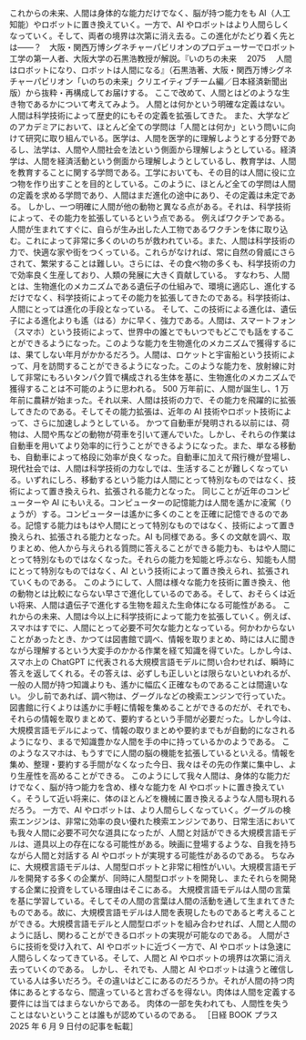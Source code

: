 ###

これからの未来、人間は身体的な能力だけでなく、脳が持つ能力をも AI（人工知能）やロボットに置き換えていく。一方で、AI やロボットはより人間らしくなっていく。そして、両者の境界は次第に消え去る。この進化がたどり着く先とは――？　大阪・関西万博シグネチャーパビリオンのプロデューサーでロボット工学の第一人者、大阪大学の石黒浩教授が解説。『いのちの未来　 2075 　人間はロボットになり、ロボットは人間になる』（石黒浩著、大阪・関西万博シグネチャーパビリオン「いのちの未来」クリエイティブチーム編／日本経済新聞出版）から抜粋・再構成してお届けする。
ここで改めて、人間とはどのような生き物であるかについて考えてみよう。
人間とは何かという明確な定義はない。人間は科学技術によって歴史的にもその定義を拡張してきた。
また、大学などのアカデミアにおいて、ほとんど全ての学問は「人間とは何か」という問いに向けて研究に取り組んでいる。医学は、人間を医学的に理解しようとする分野であるし、法学は、人間や人間社会を法という側面から理解しようとしている。経済学は、人間を経済活動という側面から理解しようとしているし、教育学は、人間を教育することに関する学問である。工学においても、その目的は人間に役に立つ物を作り出すことを目的としている。このように、ほとんど全ての学問は人間の定義を求める学問であり、人間はまだ進化の途中にあり、その定義は未定である。
しかし、一つ明確に人間が他の動物と異なる点がある。それは、科学技術によって、その能力を拡張しているという点である。
例えばワクチンである。人間が生まれてすぐに、自らが生み出した人工物であるワクチンを体に取り込む。これによって非常に多くのいのちが救われている。また、人間は科学技術の力で、快適な家や街をつくっている。これらがなければ、常に自然の脅威にさらされて、繁栄することは難しい。さらには、その食べ物の多くも、科学技術の力で効率良く生産しており、人類の発展に大きく貢献している。
すなわち、人間とは、生物進化のメカニズムである遺伝子の仕組みで、環境に適応し、進化するだけでなく、科学技術によってその能力を拡張してきたのである。科学技術は、人間にとっては進化の手段となっている。
そして、この技術による進化は、遺伝子による進化よりも遙（はる）かに早く、強力である。人間は、スマートフォン（スマホ）という技術によって、世界中の誰とでもいつでもどこでも話をすることができるようになった。このような能力を生物進化のメカニズムで獲得するには、果てしない年月がかかるだろう。人間は、ロケットと宇宙船という技術によって、月を訪問することができるようになった。このような能力を、放射線に対して非常にもろいタンパク質で構成される生体を基に、生物進化のメカニズムで獲得することは不可能のように思われる。
500 万年前に、人間が誕生し、1 万年前に農耕が始まった。それ以来、人間は技術の力で、その能力を飛躍的に拡張してきたのである。そしてその能力拡張は、近年の AI 技術やロボット技術によって、さらに加速しようとしている。
かつて自動車が発明される以前には、荷物は、人間や馬などの動物が荷車を引いて運んでいた。しかし、それらの作業は自動車を用いてより効率的に行うことができるようになった。また、単なる移動も、自動車によって格段に効率が良くなった。自動車に加えて飛行機が登場し、現代社会では、人間は科学技術の力なしでは、生活することが難しくなっている。いずれにしろ、移動するという能力は人間にとって特別なものではなく、技術によって置き換えられ、拡張される能力となった。
同じことが近年のコンピューターや AI にもいえる。コンピューターの記憶能力は人間を遙かに凌駕（りょうが）する。コンピューターは遙かに多くのことを正確に記憶できるのである。記憶する能力はもはや人間にとって特別なものではなく、技術によって置き換えられ、拡張される能力となった。AI も同様である。多くの文献を調べ、取りまとめ、他人から与えられる質問に答えることができる能力も、もはや人間にとって特別なものではなくなった。それらの能力を知能と呼ぶなら、知能も人間にとって特別なものではなく、AI という技術によって置き換えられ、拡張されていくものである。
このようにして、人間は様々な能力を技術に置き換え、他の動物とは比較にならない早さで進化しているのである。そして、おそらくは近い将来、人間は遺伝子で進化する生物を超えた生命体になる可能性がある。
これからの未来、人間は今以上に科学技術によって能力を拡張していく。例えば、スマホはすでに、人間にとって必要不可欠な能力となっている。何かわからないことがあったとき、かつては図書館で調べ、情報を取りまとめ、時には人に聞きながら理解するという大変手のかかる作業を経て知識を得ていた。しかし今は、スマホ上の ChatGPT に代表される大規模言語モデルに問い合わせれば、瞬時に答えを返してくれる。その答えは、必ずしも正しいとは限らないといわれるが、一般の人間が持つ知識よりも、遙かに幅広く正確なものであることは間違いない。
少し前であれば、調べ物は、グーグルなどの検索エンジンで行っていた。図書館に行くよりは遙かに手軽に情報を集めることができるのだが、それでも、それらの情報を取りまとめて、要約するという手間が必要だった。しかし今は、大規模言語モデルによって、情報の取りまとめや要約までもが自動的になされるようになり、まるで知識豊かな人間を手の中に持っているかのようである。
このようなスマホは、もうすでに人間の脳の機能を拡張しているといえる。情報を集め、整理・要約する手間がなくなった今日、我々はその先の作業に集中し、より生産性を高めることができる。
このようにして我々人間は、身体的な能力だけでなく、脳が持つ能力を含め、様々な能力を AI やロボットに置き換えていく。そうして近い将来に、体のほとんどを機械に置き換えるような人間も現れるだろう。
一方で、AI やロボットは、より人間らしくなっていく。グーグルの検索エンジンは、非常に効率の良い優れた検索エンジンであり、日常生活においても我々人間に必要不可欠な道具になったが、人間と対話ができる大規模言語モデルは、道具以上の存在になる可能性がある。映画に登場するような、自我を持ちながら人間と対話する AI やロボットが実現する可能性があるのである。
ちなみに、大規模言語モデルは、人間型ロボットと非常に相性がいい。大規模言語モデルを開発する多くの企業が、同時に人間型ロボットを開発し、またそれらを開発する企業に投資をしている理由はそこにある。
大規模言語モデルは人間の言葉を基に学習している。そしてその人間の言葉は人間の活動を通して生まれてきたものである。故に、大規模言語モデルは人間を表現したものであると考えることができる。大規模言語モデルと人間型ロボットを組み合わせれば、人間と人間のように話し、関わることができるロボットの実現が可能なのである。
人間がさらに技術を受け入れて、AI やロボットに近づく一方で、AI やロボットは急速に人間らしくなってきている。そして、人間と AI やロボットの境界は次第に消え去っていくのである。
しかし、それでも、人間と AI やロボットは違うと確信している人は多いだろう。その違いはどこにあるのだろうか。それが人間の持つ肉体にあるとするなら、間違っていると言わざるを得ない。肉体は人間を定義する要件には当てはまらないからである。
肉体の一部を失われても、人間性を失うことはないということは誰もが認めているのである。
［日経 BOOK プラス 2025 年 6 月 9 日付の記事を転載］
